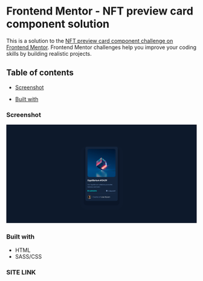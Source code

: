 # Frontend Mentor - NFT preview card component solution

This is a solution to the [NFT preview card component challenge on Frontend Mentor](https://www.frontendmentor.io/challenges/nft-preview-card-component-SbdUL_w0U). Frontend Mentor challenges help you improve your coding skills by building realistic projects. 

## Table of contents

- [Screenshot](#screenshot)

- [Built with](#built-with)


### Screenshot

![Screenshot](./design/Screenshot.png)


### Built with

- HTML
- SASS/CSS

### SITE LINK
<!-- [VISIT HERE]("") -->
